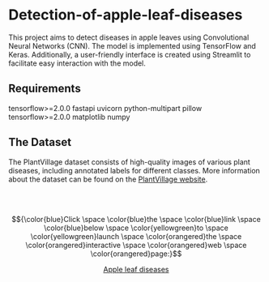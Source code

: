 # Detection-of-apple-leaf-diseases

This project aims to detect diseases in apple leaves using Convolutional Neural Networks (CNN). The model is implemented using TensorFlow and Keras. Additionally, a user-friendly interface is created using Streamlit to facilitate easy interaction with the model.

## Requirements
tensorflow>=2.0.0
fastapi
uvicorn
python-multipart
pillow
tensorflow>=2.0.0
matplotlib
numpy
## The Dataset  
The PlantVillage dataset consists of high-quality images of various plant diseases, including annotated labels for different classes. More information about the dataset can be found on the [PlantVillage website](https://plantvillage.psu.edu/).


<br>
<br>

$${\color{blue}Click \space \color{blue}the \space \color{blue}link \space \color{blue}below \space \color{yellowgreen}to \space \color{yellowgreen}launch \space \color{orangered}the \space \color{orangered}interactive \space \color{orangered}web \space \color{orangered}page:}$$ 
<p align="center">
  <a href="[https://detection-of-apple-leaf-diseases.streamlit.app/]">Apple leaf diseases</a>
</p>  

<br>







 




   
  










   


   
    

     
    
    


